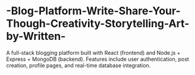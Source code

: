 # -Blog-Platform-Write-Share-Your-Though-Creativity-Storytelling-Art-by-Written-
A full-stack blogging platform built with React (frontend) and Node.js + Express + MongoDB (backend). Features include user authentication, post creation, profile pages, and real-time database integration.
